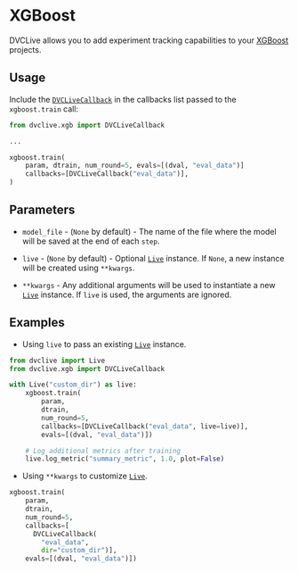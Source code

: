 # XGBoost

DVCLive allows you to add experiment tracking capabilities to your
[XGBoost](https://xgboost.ai/) projects.

## Usage

Include the
[`DVCLiveCallback`](https://github.com/iterative/dvclive/blob/main/src/dvclive/xgb.py)
in the callbacks list passed to the `xgboost.train` call:

```python
from dvclive.xgb import DVCLiveCallback

...

xgboost.train(
    param, dtrain, num_round=5, evals=[(dval, "eval_data")]
    callbacks=[DVCLiveCallback("eval_data")],
)
```

## Parameters

- `model_file` - (`None` by default) - The name of the file where the model will
  be saved at the end of each `step`.

- `live` - (`None` by default) - Optional [`Live`] instance. If `None`, a new
  instance will be created using `**kwargs`.

- `**kwargs` - Any additional arguments will be used to instantiate a new
  [`Live`] instance. If `live` is used, the arguments are ignored.

## Examples

- Using `live` to pass an existing [`Live`] instance.

```python
from dvclive import Live
from dvclive.xgb import DVCLiveCallback

with Live("custom_dir") as live:
    xgboost.train(
        param,
        dtrain,
        num_round=5,
        callbacks=[DVCLiveCallback("eval_data", live=live)],
        evals=[(dval, "eval_data")])

    # Log additional metrics after training
    live.log_metric("summary_metric", 1.0, plot=False)
```

- Using `**kwargs` to customize [`Live`].

```python
xgboost.train(
    param,
    dtrain,
    num_round=5,
    callbacks=[
      DVCLiveCallback(
        "eval_data",
        dir="custom_dir")],
    evals=[(dval, "eval_data")])
```

[`live`]: /doc/dvclive/live
